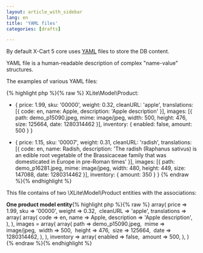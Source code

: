 ```yaml
---
layout: article_with_sidebar
lang: en
title: 'YAML files'
categories: [drafts]

---
```




By default X-Cart 5 core uses [YAML](http://en.wikipedia.org/wiki/YAML) files to store the DB content.

YAML file is a human-readable description of complex "name-value" structures.

The examples of various YAML files:

{% highlight php %}{% raw %}
XLite\Model\Product:
  - { price: 1.99, sku: '00000', weight: 0.32, cleanURL: 'apple', translations: [{ code: en, name: Apple, description: 'Apple description' }], images: [{ path: demo_p15090.jpeg, mime: image/jpeg, width: 500, height: 476, size: 125664, date: 1280314462 }], inventory: { enabled: false, amount: 500 } }

  - { price: 1.15, sku: '00007', weight: 0.31, cleanURL: 'radish', translations: [{ code: en, name: Radish, description: 'The radish (Raphanus sativus) is an edible root vegetable of the Brassicaceae family that was domesticated in Europe in pre-Roman times' }], images: [{ path: demo_p16281.jpeg, mime: image/jpeg, width: 480, height: 449, size: 147088, date: 1280314462 }], inventory: { amount: 350 } }
{% endraw %}{% endhighlight %}

This file contains of two \XLite\Model\Product entities with the associations:

**One product model entity**{% highlight php %}{% raw %}
array(
	price  => 1.99,
	sku    => '00000',
	weight => 0.32, 
	cleanURL => 'apple',
	translations => array(
		array(
			code => en,
			name => Apple,
			description => 'Apple description',
		),
	),
 	images = array(
		array(
			path => demo_p15090.jpeg, 
			mime => image/jpeg, 
			width => 500, 
			height =>  476, 
			size => 125664, 
			date => 1280314462,
		),
	),
 	inventory => array(
 		enabled => false, 
 		amount => 500,
 	),
)
{% endraw %}{% endhighlight %}